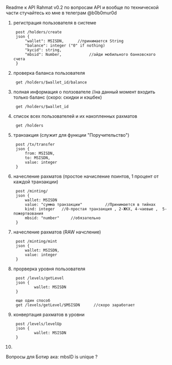 Readme к API Rahmat v0.2
по вопросам API и вообще по технической части стучайтесь ко мне в телеграм @b0b0mur0d

1. регистрация пользователя в системе

        post /holders/create
        json {
            "wallet": MSISDN,      //принимается String
            "balance": integer ("0" if nothing)       
            "kycid": string,
            "mbsid": Number,            //айди мобильного банковского счета 
        }


2. проверка баланса пользователя

        get /holders/$wallet_id/balance



3. полная информация о ползователе   //на данный момент входить только баланс (скоро: скидки и кэшбек)

        get /holders/$wallet_id


4. список всех пользователей и их накопленных рахматов 

        get /holders


5. транзакция (служит для функции "Поручительство") 

        post /tx/transfer
        json {
            from: MSISDN,
            to: MSISDN,
            value: integer
        }


6. начесление рахматов (простое начисление поинтов, 1 процент от каждой транзакции)

        post /minting/
        json {
            wallet: MSISDN
            value: "сумма транзакции"          //Принимается в тийнах
            kind: integer   //0-простая транзакция , 2-ЖКХ, 4-чаевые ,  5- пожертвования 
            mbsid: "number"     //обязательно
        }


7. начесление рахматов  (RAW начсление)

        post /minting/mint
        json {
            wallet: MSISDN,
            value: integer
        }

8. прорверка уровня пользователя

        post /levels/getLevel
        json {
                wallet: MSISDN
        }

        еще один способ
        get /levels/getLevel/$MSISDN      //скоро заработает

9. конвертация рахматов в уровни

        post /levels/levelUp
        json {
                wallet: MSISDN
        }

10.  




Вопросы для Ботир ака:
        mbsID is unique ?
        